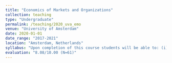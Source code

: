 ```yaml
---
title: "Economics of Markets and Organizations"
collection: teaching
type: "Undergraduate"
permalink: /teaching/2020_uva_emo
venue: "University of Amsterdam"
date: 2020-01-01
date_range: "2017-2021"
location: "Amsterdam, Netherlands"
syllabus: "Upon completion of this course students will be able to: (i) solve simple game-theoretic models, (ii) recognize and apply the basic concepts and principles of industrial organization, (iii) recognize and apply the basic concepts and principles of organizational economics, (iv) analyze and evaluate the strategic choices of companies, (v) analyze and evaluate the organizational structures of companies, and (vi) recognize and apply the basic principles of European competition law."
evaluation: "8.08/10.00 (N=61)"
---
```


